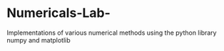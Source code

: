 # Numericals-Lab-
Implementations of various numerical methods using the python library numpy and matplotlib
